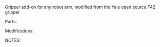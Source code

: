 Gripper add-on for any robot arm, modified from the Yale open source T42 gripper

Parts:

Modifications:

NOTES:
